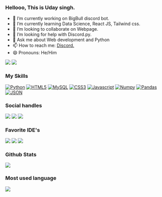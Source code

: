 ### Hellooo, This is Uday singh.

- 🔭 I’m currently working on BigBull discord bot.
- 🌱 I’m currently learning Data Science, React JS, Tailwind css.
- 👯 I’m looking to collaborate on Webpage.
- 🤔 I’m looking for help with Discord.py.
- 💬 Ask me about Web development and Python
- 📫 How to reach me: [Discord.](https://discord.com/users/876535756087255091)
- 😄 Pronouns: He/Him

<a href="https://twitter.com/shivaop121" target="_blank" rel="noreferrer"><img
src="https://img.shields.io/twitter/follow/shivaop121?logo=twitter&style=for-the-badge&color=3382ed&labelColor=1c1917" /></a>
<a href="https://www.github.com/UdayCxdes" target="_blank" rel="noreferrer"><img
src="https://img.shields.io/github/followers/UdayCxdes?logo=github&style=for-the-badge&color=3382ed&labelColor=1c1917" /></a>

### My Skills

<p align="left">
<a href="https://www.python.org/" target="_blank" rel="noreferrer"><img src="https://img.shields.io/badge/Python-FFD43B?style=for-the-badge&logo=python&logoColor=blue" alt="Python" /></a>
<a href="https://developer.mozilla.org/en-US/docs/Glossary/HTML5" target="_blank" rel="noreferrer"><img src="https://img.shields.io/badge/HTML5-E34F26?style=for-the-badge&logo=html5&logoColor=white" alt="HTML5" /></a>
<a href="https://www.mysql.com/" target="_blank" rel="noreferrer"><img src="https://img.shields.io/badge/MySQL-005C84?style=for-the-badge&logo=mysql&logoColor=white" alt="MySQL" /></a>
<a href="https://www.w3.org/TR/CSS/#css" target="_blank" rel="noreferrer"><img src="https://img.shields.io/badge/CSS3-1572B6?style=for-the-badge&logo=css3&logoColor=white" alt="CSS3" /></a>
<a href="https://developer.mozilla.org/en-US/docs/Web/JavaScript" target="_blank" rel="noreferrer"><img src="https://img.shields.io/badge/JavaScript-323330?style=for-the-badge&logo=javascript&logoColor=F7DF1E" alt="Javascript" /></a>
<a href="" target="_blank" rel="noreferrer"><img src="https://img.shields.io/badge/Numpy-777BB4?style=for-the-badge&logo=numpy&logoColor=white" alt="Numpy" /></a>
<a href="" target="_blank" rel="noreferrer"><img src="https://img.shields.io/badge/Pandas-2C2D72?style=for-the-badge&logo=pandas&logoColor=white" alt="Pandas" /></a>
<a href="" target="_blank" rel="noreferrer"><img src="https://img.shields.io/badge/json-5E5C5C?style=for-the-badge&logo=json&logoColor=white" alt="JSON" /></a>
</p>

### Social handles

<a href="https://www.instagram.com/kabircodes/" target="_blank" rel="noreferrer"><img src="https://img.shields.io/badge/Instagram-E4405F?style=for-the-badge&logo=instagram&logoColor=white" /></a>
<a href="https://twitter.com/shivaop121" target="_blank" rel="noreferrer"><img src="https://img.shields.io/badge/Twitter-1DA1F2?style=for-the-badge&logo=twitter&logoColor=white" /></a>
<a href="https://discord.com/users/876535756087255091" target="_blank" rel="noreferrer"><img src="https://img.shields.io/badge/Discord-5865F2?style=for-the-badge&logo=discord&logoColor=white" /></a>

### Favorite IDE's 

<a href="https://www.jetbrains.com/pycharm/download/" target="_blank" rel="noreferrer"><img src="https://img.shields.io/badge/PyCharm-000000.svg?&style=for-the-badge&logo=PyCharm&logoColor=white" /></a>
<a href="https://visualstudio.microsoft.com/" target="_blank" rel="noreferrer"><img src="https://img.shields.io/badge/Visual_Studio_Code-0078D4?style=for-the-badge&logo=visual%20studio%20code&logoColor=white" /></a>
<a href="https://www.spyder-ide.org/" target="_blank" rel="noreferrer"><img src="https://img.shields.io/badge/Spyder%20Ide-FF0000?style=for-the-badge&logo=spyder%20ide&logoColor=white" /></a>


### Github Stats

<img src="https://github-readme-stats.vercel.app/api?username=UdayCxdes&bg_color=1c1917&text_color=ffffff">

### Most used language

<img src="https://github-readme-stats.vercel.app/api/top-langs/?username=UdayCxdes&bg_color=1c1917&text_color=ffffff">



